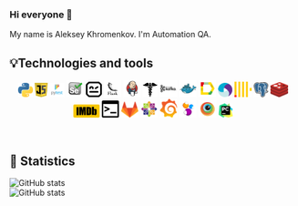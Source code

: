 ### Hi everyone 👋 
My name is Aleksey Khromenkov. I'm Automation QA.
<br/>

## 💡Technologies and tools 
<p align="center">
<img width="5%" title="Python" src="logo/python.png">
<img width="4.5%" title="JavaScript" src="logo/js.svg">
<img width="5%" title="Pytest" src="logo/pytest.png">
<img width="6%" title="Selenium" src="logo/selenium.svg">
<img width="5.5%" title="RobotFramework" src="logo/robotframework.png">
<img width="6%" title="Flask" src="logo/flask.png">
<img width="6%" title="Jenkins" src="logo/jenkins.svg">
<img width="5%" title="Requests" src="logo/requests.png">
<img width="6%" title="Kafka" src="logo/kafka.png">  
<img width="6%" title="Docker" src="logo/docker.svg">
<img width="6%" title="Allure Report" src="logo/allure.svg">
<img width=5%" title="Appium" src="logo/appium.svg">  
<img width="6%" title="Clickhouse" src="logo/clickhouse.svg">
<img width="5%" title="PostgreSQL" src="logo/postgresql.png">  
<img width="6%" title="Redis" src="logo/redis.svg">
<img width="9%" title="LMDB" src="logo/lmdb.png">
<img width="6%" title="Bash" src="logo/bash.png">
<img width="6%" title="GitLab" src="logo/gitlab.svg">
<img width="6%" title="Centos" src="logo/centos.png">
<img width="6%" title="Grafana" src="logo/grafana.png">  
<img width="6%" title="Selenide" src="logo/selenide.svg">
<img width="6%" title="BrowserStack" src="logo/browserstack.svg">    
<img width="5%" title="PyCharm" src="logo/pycharm.png">
</p>
<br/>
                                                  
## 🚀 Statistics 
![GitHub stats](https://github-readme-stats.vercel.app/api?username=alekseyby&count_private=true&show_icons=true&include_all_commits=true)
<br/>
![GitHub stats](https://github-readme-stats.vercel.app/api/top-langs/?username=alekseyby&hide=html&layout=compact)
<br/>
<br/>
